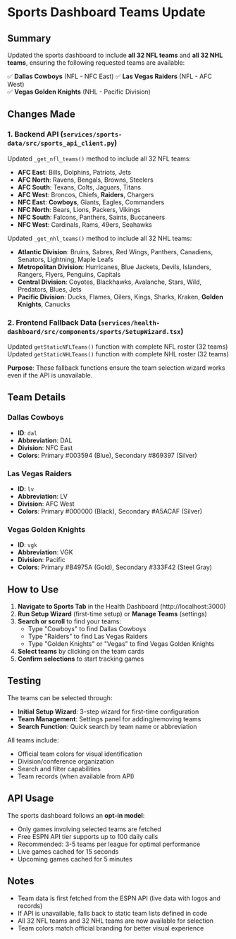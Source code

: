 # Sports Dashboard Teams Update

## Summary

Updated the sports dashboard to include **all 32 NFL teams** and **all 32 NHL teams**, ensuring the following requested teams are available:

✅ **Dallas Cowboys** (NFL - NFC East)
✅ **Las Vegas Raiders** (NFL - AFC West)  
✅ **Vegas Golden Knights** (NHL - Pacific Division)

## Changes Made

### 1. Backend API (`services/sports-data/src/sports_api_client.py`)

Updated `_get_nfl_teams()` method to include all 32 NFL teams:
- **AFC East**: Bills, Dolphins, Patriots, Jets
- **AFC North**: Ravens, Bengals, Browns, Steelers
- **AFC South**: Texans, Colts, Jaguars, Titans
- **AFC West**: Broncos, Chiefs, **Raiders**, Chargers
- **NFC East**: **Cowboys**, Giants, Eagles, Commanders
- **NFC North**: Bears, Lions, Packers, Vikings
- **NFC South**: Falcons, Panthers, Saints, Buccaneers
- **NFC West**: Cardinals, Rams, 49ers, Seahawks

Updated `_get_nhl_teams()` method to include all 32 NHL teams:
- **Atlantic Division**: Bruins, Sabres, Red Wings, Panthers, Canadiens, Senators, Lightning, Maple Leafs
- **Metropolitan Division**: Hurricanes, Blue Jackets, Devils, Islanders, Rangers, Flyers, Penguins, Capitals
- **Central Division**: Coyotes, Blackhawks, Avalanche, Stars, Wild, Predators, Blues, Jets
- **Pacific Division**: Ducks, Flames, Oilers, Kings, Sharks, Kraken, **Golden Knights**, Canucks

### 2. Frontend Fallback Data (`services/health-dashboard/src/components/sports/SetupWizard.tsx`)

Updated `getStaticNFLTeams()` function with complete NFL roster (32 teams)
Updated `getStaticNHLTeams()` function with complete NHL roster (32 teams)

**Purpose**: These fallback functions ensure the team selection wizard works even if the API is unavailable.

## Team Details

### Dallas Cowboys
- **ID**: `dal`
- **Abbreviation**: DAL
- **Division**: NFC East
- **Colors**: Primary #003594 (Blue), Secondary #869397 (Silver)

### Las Vegas Raiders
- **ID**: `lv`
- **Abbreviation**: LV
- **Division**: AFC West
- **Colors**: Primary #000000 (Black), Secondary #A5ACAF (Silver)

### Vegas Golden Knights
- **ID**: `vgk`
- **Abbreviation**: VGK
- **Division**: Pacific
- **Colors**: Primary #B4975A (Gold), Secondary #333F42 (Steel Gray)

## How to Use

1. **Navigate to Sports Tab** in the Health Dashboard (http://localhost:3000)
2. **Run Setup Wizard** (first-time setup) or **Manage Teams** (settings)
3. **Search or scroll** to find your teams:
   - Type "Cowboys" to find Dallas Cowboys
   - Type "Raiders" to find Las Vegas Raiders
   - Type "Golden Knights" or "Vegas" to find Vegas Golden Knights
4. **Select teams** by clicking on the team cards
5. **Confirm selections** to start tracking games

## Testing

The teams can be selected through:
- **Initial Setup Wizard**: 3-step wizard for first-time configuration
- **Team Management**: Settings panel for adding/removing teams
- **Search Function**: Quick search by team name or abbreviation

All teams include:
- Official team colors for visual identification
- Division/conference organization
- Search and filter capabilities
- Team records (when available from API)

## API Usage

The sports dashboard follows an **opt-in model**:
- Only games involving selected teams are fetched
- Free ESPN API tier supports up to 100 daily calls
- Recommended: 3-5 teams per league for optimal performance
- Live games cached for 15 seconds
- Upcoming games cached for 5 minutes

## Notes

- Team data is first fetched from the ESPN API (live data with logos and records)
- If API is unavailable, falls back to static team lists defined in code
- All 32 NFL teams and 32 NHL teams are now available for selection
- Team colors match official branding for better visual experience

